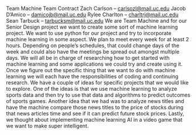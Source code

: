 Team Machine
Team Contract
Zach Carlson – carlsozl@mail.uc.edu
Jacob D’Amico – damicojb@mail.uc.edu
Rylee Charlton – charltrj@mail.uc.edu
Sean Tarbuck – tarbucksm@mail.uc.edu
	We are Team Machine and for our Senior Design project we want to create some sort of machine learning project. We want to use python for our project and try to incorporate machine learning in some aspect. We plan to meet every week for at least 2 hours. Depending on people’s schedules, that could change days of the week and could also have the meetings be spread out amongst multiple days. We will all be in charge of researching how to get started with machine learning and some applications we could try and create using it. Once we figure out the specific thing that we want to do with machine learning we will each have the responsibilities of coding and continuing research. 
	We have a couple of ideas for specific projects that we would like to explore. One of the ideas is that we use machine learning to analyze sports data and then try to use that data and algorithms to predict outcomes of sports games. Another idea that we had was to analyze news titles and have the machine compare those news titles to the price of stocks during that news articles time and see if it can predict future stock prices. Lastly, we thought about implementing machine learning AI in a video game that we want to make super intelligent. 

